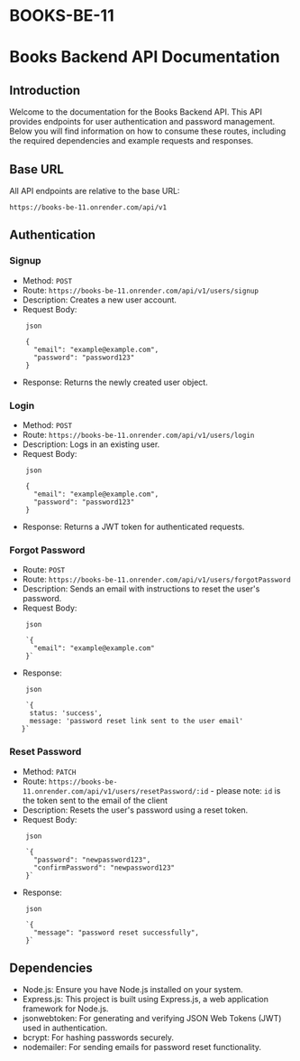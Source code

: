 # BOOKS-BE-11

Books Backend API Documentation
===============================

Introduction
------------

Welcome to the documentation for the Books Backend API. This API provides endpoints for user authentication and password management. Below you will find information on how to consume these routes, including the required dependencies and example requests and responses.

Base URL
--------

All API endpoints are relative to the base URL:

```
https://books-be-11.onrender.com/api/v1
```

Authentication
--------------

### Signup

-   Method: `POST`
-   Route: `https://books-be-11.onrender.com/api/v1/users/signup`
-   Description: Creates a new user account.
-   Request Body:
```
    json

    {
      "email": "example@example.com",
      "password": "password123"
    }
```
-   Response: Returns the newly created user object.

### Login

-   Method: `POST`
-   Route: `https://books-be-11.onrender.com/api/v1/users/login`
-   Description: Logs in an existing user.
-   Request Body:
```
    json

    {
      "email": "example@example.com",
      "password": "password123"
    }
```
-   Response: Returns a JWT token for authenticated requests.

### Forgot Password

-   Route: `POST`
-   Route: `https://books-be-11.onrender.com/api/v1/users/forgotPassword`
-   Description: Sends an email with instructions to reset the user's password.
-   Request Body:
```
    json

    `{
      "email": "example@example.com"
    }`
```
-   Response: 

```
    json

    `{
     status: 'success',
     message: 'password reset link sent to the user email'
   }`
```


### Reset Password

-   Method: `PATCH`
-   Route: `https://books-be-11.onrender.com/api/v1/users/resetPassword/:id` - please note: `id` is the token sent to the email of the client
-   Description: Resets the user's password using a reset token.
-   Request Body:
```
    json

    `{
      "password": "newpassword123",
      "confirmPassword": "newpassword123"
    }`
```
-   Response:

```
    json

    `{
      "message": "password reset successfully",
    }`
```



Dependencies
------------

-   Node.js: Ensure you have Node.js installed on your system.
-   Express.js: This project is built using Express.js, a web application framework for Node.js.
-   jsonwebtoken: For generating and verifying JSON Web Tokens (JWT) used in authentication.
-   bcrypt: For hashing passwords securely.
-   nodemailer: For sending emails for password reset functionality.